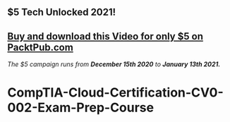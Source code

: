 ## $5 Tech Unlocked 2021!
[Buy and download this Video for only $5 on PacktPub.com](https://www.packtpub.com/product/comptia-cloud-certification-cv0-002-exam-prep-course-video/9781800565487)
-----
*The $5 campaign         runs from __December 15th 2020__ to __January 13th 2021.__*

# CompTIA-Cloud-Certification-CV0-002-Exam-Prep-Course